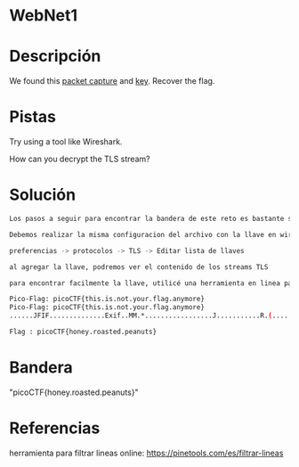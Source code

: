 # WebNet1

# Descripción
We found this [packet capture](https://jupiter.challenges.picoctf.org/static/0c84d3636dd088d9fe4efd5d0d869a06/capture.pcap) and [key](https://jupiter.challenges.picoctf.org/static/0c84d3636dd088d9fe4efd5d0d869a06/picopico.key). Recover the flag.
# Pistas
Try using a tool like Wireshark.

How can you decrypt the TLS stream?
# Solución

```bash
Los pasos a seguir para encontrar la bandera de este reto es bastante similar a las del reto WebNet0, con la diferencia que la bandera viene oculta entre mucho texto dentro de los streams.

Debemos realizar la misma configuracion del archivo con la llave en wireshark desde 

preferencias -> protocolos -> TLS -> Editar lista de llaves

al agregar la llave, podremos ver el contenido de los streams TLS

para encontrar facilmente la llave, utilicé una herramienta en linea para filtrar palabras, buscando la palabra "picoCTF", obtuve el siguiente resultado:

Pico-Flag: picoCTF{this.is.not.your.flag.anymore}
Pico-Flag: picoCTF{this.is.not.your.flag.anymore}
......JFIF..............Exif..MM.*.................J...........R.(...........;.........Z................................picoCTF{honey.roasted.peanuts}......ICC_PROFILE.......lcms....mntrRGB XYZ .........).9acspAPPL...................................-lcms...............................................

Flag : picoCTF{honey.roasted.peanuts}
```

# Bandera
"picoCTF{honey.roasted.peanuts}"

# Referencias

herramienta para filtrar lineas online: https://pinetools.com/es/filtrar-lineas